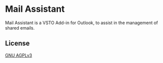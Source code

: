 # Mail Assistant

Mail Assistant is a VSTO Add-in for Outlook, to assist in the management of shared emails.

## License
[GNU AGPLv3](https://choosealicense.com/licenses/agpl-3.0/)